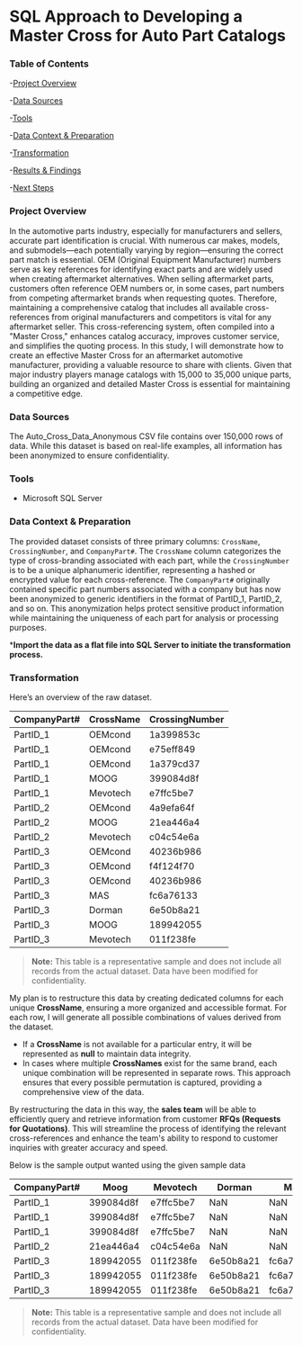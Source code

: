 # SQL Approach to Developing a Master Cross for Auto Part Catalogs

### Table of Contents

-[Project Overview](#project-overview)

-[Data Sources](#data-sources)

-[Tools](#tools)

-[Data Context & Preparation](#data-context--preparation)

-[Transformation](#transformation)

-[Results & Findings](#results--findings)

-[Next Steps](#next-steps)

### Project Overview

In the automotive parts industry, especially for manufacturers and sellers, accurate part identification is crucial. With numerous car makes, models, and submodels—each potentially varying by region—ensuring the correct part match is essential. OEM (Original Equipment Manufacturer) numbers serve as key references for identifying exact parts and are widely used when creating aftermarket alternatives. When selling aftermarket parts, customers often reference OEM numbers or, in some cases, part numbers from competing aftermarket brands when requesting quotes. Therefore, maintaining a comprehensive catalog that includes all available cross-references from original manufacturers and competitors is vital for any aftermarket seller. This cross-referencing system, often compiled into a "Master Cross," enhances catalog accuracy, improves customer service, and simplifies the quoting process. In this study, I will demonstrate how to create an effective Master Cross for an aftermarket automotive manufacturer, providing a valuable resource to share with clients. Given that major industry players manage catalogs with 15,000 to 35,000 unique parts, building an organized and detailed Master Cross is essential for maintaining a competitive edge.

### Data Sources

The Auto_Cross_Data_Anonymous CSV file contains over 150,000 rows of data. While this dataset is based on real-life examples, all information has been anonymized to ensure confidentiality.

### Tools

- Microsoft SQL Server

### Data Context & Preparation

The provided dataset consists of three primary columns: `CrossName`, `CrossingNumber`, and `CompanyPart#`. The `CrossName` column categorizes the type of cross-branding associated with each part, while the `CrossingNumber` is to be a unique alphanumeric identifier,  representing a hashed or encrypted value for each cross-reference. The `CompanyPart#` originally contained specific part numbers associated with a company but has now been anonymized to generic identifiers in the format of PartID_1, PartID_2, and so on. This anonymization helps protect sensitive product information while maintaining the uniqueness of each part for analysis or processing purposes.

***Import the data as a flat file into SQL Server to initiate the transformation process.**

### Transformation

Here’s an overview of the raw dataset.

| CompanyPart# | CrossName         | CrossingNumber |
|-------------|------------------|----------------|
| PartID_1    | OEMcond          | 1a399853c      |
| PartID_1    | OEMcond          | e75eff849      |
| PartID_1    | OEMcond          | 1a379cd37      |
| PartID_1    | MOOG | 399084d8f      |
| PartID_1    | Mevotech | e7ffc5be7      |
| PartID_2    | OEMcond          | 4a9efa64f      |
| PartID_2    | MOOG | 21ea446a4      |
| PartID_2    | Mevotech | c04c54e6a      |
| PartID_3    | OEMcond          | 40236b986      |
| PartID_3    | OEMcond          | f4f124f70      |
| PartID_3    | OEMcond          | 40236b986      |
| PartID_3    | MAS  | fc6a76133      |
| PartID_3    | Dorman  | 6e50b8a21      |
| PartID_3    | MOOG | 189942055      |
| PartID_3    | Mevotech | 011f238fe      |

> **Note:** This table is a representative sample and does not include all records from the actual dataset. Data have been modified for confidentiality.

My plan is to restructure this data by creating dedicated columns for each unique **CrossName**, ensuring a more organized and accessible format. For each row, I will generate all possible combinations of values derived from the dataset. 

- If a **CrossName** is not available for a particular entry, it will be represented as **null** to maintain data integrity.  
- In cases where multiple **CrossNames** exist for the same brand, each unique combination will be represented in separate rows. This approach ensures that every possible permutation is captured, providing a comprehensive view of the data. 

By restructuring the data in this way, the **sales team** will be able to efficiently query and retrieve information from customer **RFQs (Requests for Quotations)**. This will streamline the process of identifying the relevant cross-references and enhance the team's ability to respond to customer inquiries with greater accuracy and speed.

Below is the sample output wanted using the given sample data

| CompanyPart# | Moog | Mevotech | Dorman | Mas | OEMcond                                       |
|--------------|------------------|-------------------|------------------|------------------|----------------------------------------------|
| PartID_1     | 399084d8f         | e7ffc5be7         | NaN              | NaN              | 1a399853c                                    |
| PartID_1     | 399084d8f         | e7ffc5be7         | NaN              | NaN              | e75eff849                                    |
| PartID_1     | 399084d8f         | e7ffc5be7         | NaN              | NaN              | 1a379cd37                                    |
| PartID_2     | 21ea446a4         | c04c54e6a         |    NaN     | NaN              | 4a9efa64f                                    |
| PartID_3     | 189942055         | 011f238fe               | 6e50b8a21        | fc6a76133        | f4f124f70                                    |
| PartID_3     | 189942055         | 011f238fe               | 6e50b8a21        | fc6a76133        | 40236b986                                    |
| PartID_3     | 189942055         | 011f238fe               | 6e50b8a21        | fc6a76133        | 40236b986                                    |

> **Note:** This table is a representative sample and does not include all records from the actual dataset. Data have been modified for confidentiality.



